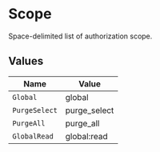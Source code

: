 # Scope

Space-delimited list of authorization scope.


## Values

| Name          | Value         |
| ------------- | ------------- |
| `Global`      | global        |
| `PurgeSelect` | purge_select  |
| `PurgeAll`    | purge_all     |
| `GlobalRead`  | global:read   |